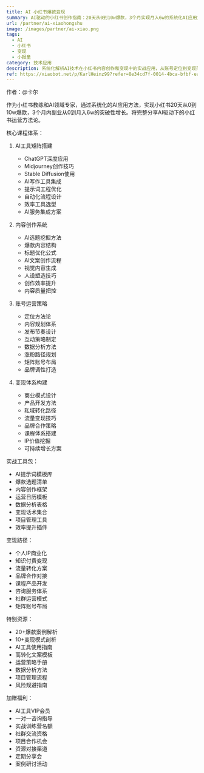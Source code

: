 ```yaml
---
title: AI 小红书爆款变现
summary: AI驱动的小红书创作指南：20天从0到10w爆款，3个月实现月入6w的系统化AI应用方法论，助你打造高效的内容创作与变现体系
url: /partner/ai-xiaohongshu
image: /images/partner/ai-xiao.png
tags:
  - AI
  - 小红书
  - 变现
  - 小报童
category: 技术应用
description: 系统化解析AI技术在小红书内容创作和变现中的实战应用，从账号定位到变现落地的全流程指导，帮助创作者实现快速增长。
ref: https://xiaobot.net/p/KarlHeinz99?refer=8e34cd7f-0014-4bca-bfbf-ea155de7c005
---
```


作者：@卡尔

作为小红书教练和AI领域专家，通过系统化的AI应用方法，实现小红书20天从0到10w爆款，3个月内副业从0到月入6w的突破性增长。将完整分享AI驱动下的小红书运营方法论。

核心课程体系：

1. AI工具矩阵搭建
   - ChatGPT深度应用
   - Midjourney创作技巧
   - Stable Diffusion使用
   - AI写作工具集成
   - 提示词工程优化
   - 自动化流程设计
   - 效率工具选型
   - AI服务集成方案

2. 内容创作系统
   - AI选题挖掘方法
   - 爆款内容结构
   - 标题优化公式
   - AI文案创作流程
   - 视觉内容生成
   - 人设塑造技巧
   - 创作效率提升
   - 内容质量把控

3. 账号运营策略
   - 定位方法论
   - 内容规划体系
   - 发布节奏设计
   - 互动策略制定
   - 数据分析方法
   - 涨粉路径规划
   - 矩阵账号布局
   - 品牌调性打造

4. 变现体系构建
   - 商业模式设计
   - 产品开发方法
   - 私域转化路径
   - 流量变现技巧
   - 品牌合作策略
   - 课程体系搭建
   - IP价值挖掘
   - 可持续增长方案

实战工具包：
- AI提示词模板库
- 爆款选题清单
- 内容创作框架
- 运营日历模板
- 数据分析表格
- 变现话术集合
- 项目管理工具
- 效率提升插件

变现路径：
- 个人IP商业化
- 知识付费变现
- 流量转化方案
- 品牌合作对接
- 课程产品开发
- 咨询服务体系
- 社群运营模式
- 矩阵账号布局

特别资源：
- 20+爆款案例解析
- 10+变现模式剖析
- AI工具使用指南
- 高转化文案模板
- 运营策略手册
- 数据分析方法
- 项目管理流程
- 风险规避指南

加赠福利：
- AI工具VIP会员
- 一对一咨询指导
- 实战训练营名额
- 社群交流资格
- 项目合作机会
- 资源对接渠道
- 定期分享会
- 案例研讨活动
